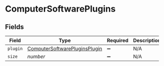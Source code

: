 # ComputerSoftwarePlugins


## Fields

| Field                                                                                 | Type                                                                                  | Required                                                                              | Description                                                                           | Example                                                                               |
| ------------------------------------------------------------------------------------- | ------------------------------------------------------------------------------------- | ------------------------------------------------------------------------------------- | ------------------------------------------------------------------------------------- | ------------------------------------------------------------------------------------- |
| `plugin`                                                                              | [ComputerSoftwarePluginsPlugin](../../models/shared/computersoftwarepluginsplugin.md) | :heavy_minus_sign:                                                                    | N/A                                                                                   |                                                                                       |
| `size`                                                                                | *number*                                                                              | :heavy_minus_sign:                                                                    | N/A                                                                                   | 1                                                                                     |